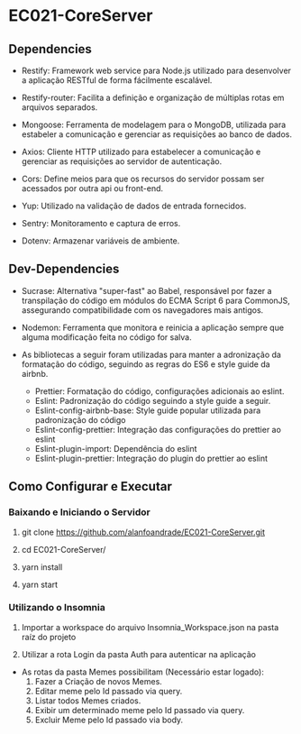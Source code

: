 # EC021-CoreServer

## Dependencies

- Restify: Framework web service para Node.js utilizado para desenvolver a aplicação RESTful de forma fácilmente escalável.

- Restify-router: Facilita a definição e organização de múltiplas rotas em arquivos separados.

- Mongoose: Ferramenta de modelagem para o MongoDB, utilizada para estabeler a comunicação e gerenciar as requisições ao banco de dados.

- Axios: Cliente HTTP utilizado para estabelecer a comunicação e gerenciar as requisições ao servidor de autenticação.

- Cors: Define meios para que os recursos do servidor possam ser acessados por outra api ou front-end.

- Yup: Utilizado na validação de dados de entrada fornecidos.

- Sentry: Monitoramento e captura de erros.

- Dotenv: Armazenar variáveis de ambiente.


## Dev-Dependencies

- Sucrase: Alternativa "super-fast" ao Babel, responsável por fazer a transpilação do código em módulos do ECMA Script 6 para CommonJS, assegurando compatibilidade com os navegadores mais antigos.

- Nodemon: Ferramenta que monitora e reinicia a aplicação sempre que alguma modificação feita no código for salva.

- As bibliotecas a seguir foram utilizadas para manter a adronização da formatação do código, seguindo as regras do ES6 e style guide da airbnb.
    - Prettier: Formatação do código, configurações adicionais ao eslint.
    - Eslint: Padronização do código seguindo a style guide a seguir.
    - Eslint-config-airbnb-base: Style guide popular utilizada para padronização do código
    - Eslint-config-prettier: Integração das configurações do prettier ao eslint
    - Eslint-plugin-import: Dependência do eslint
    - Eslint-plugin-prettier: Integração do plugin do prettier ao eslint

## Como Configurar e Executar

### Baixando e Iniciando o Servidor
1. git clone https://github.com/alanfoandrade/EC021-CoreServer.git

1. cd EC021-CoreServer/

1. yarn install

1. yarn start

### Utilizando o Insomnia

1. Importar a workspace do arquivo Insomnia_Workspace.json na pasta raíz do projeto

1. Utilizar a rota Login da pasta Auth para autenticar na aplicação

- As rotas da pasta Memes possibilitam (Necessário estar logado):
    1. Fazer a Criação de novos Memes.
    1. Editar meme pelo Id passado via query.
    1. Listar todos Memes criados.
    1. Exibir um determinado meme pelo Id passado via query.
    1. Excluir Meme pelo Id passado via body.

